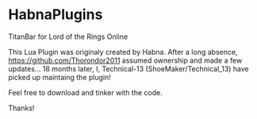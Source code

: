 # HabnaPlugins
TitanBar for Lord of the Rings Online

This Lua Plugin was originaly created by Habna.
After a long absence, https://github.com/Thorondor2011 assumed ownership and made a few updates...
18 months later, I, Technical-13 (ShoeMaker/Technical_13) have picked up maintaing the plugin!

Feel free to download and tinker with the code.

Thanks!
